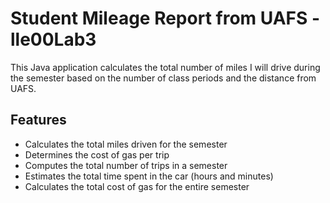 # Student Mileage Report from UAFS - lle00Lab3
This Java application calculates the total number of miles I will drive during the semester based on the number of class periods and the distance from UAFS.

## Features
- Calculates the total miles driven for the semester
- Determines the cost of gas per trip
- Computes the total number of trips in a semester
- Estimates the total time spent in the car (hours and minutes)
- Calculates the total cost of gas for the entire semester
